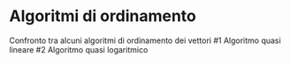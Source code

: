 # Algoritmi di ordinamento
Confronto tra alcuni algoritmi di ordinamento dei vettori
	#1 Algoritmo quasi lineare
	#2 Algoritmo quasi logaritmico
